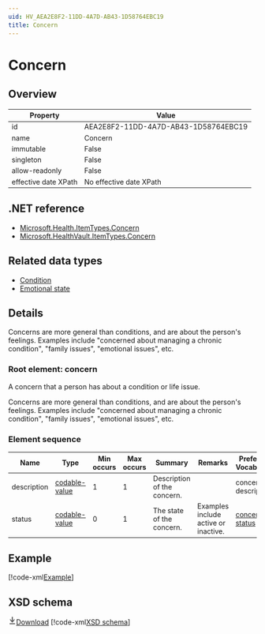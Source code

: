 ```yaml
---
uid: HV_AEA2E8F2-11DD-4A7D-AB43-1D58764EBC19
title: Concern
---
```


# Concern

## Overview

Property|Value
---|---
id|AEA2E8F2-11DD-4A7D-AB43-1D58764EBC19
name|Concern
immutable|False
singleton|False
allow-readonly|False
effective date XPath|No effective date XPath

## .NET reference
- [Microsoft.Health.ItemTypes.Concern](https://docs.microsoft.com/dotnet/api/microsoft.health.itemtypes.concern)
- [Microsoft.HealthVault.ItemTypes.Concern](https://docs.microsoft.com/dotnet/api/microsoft.healthvault.itemtypes.concern)

## Related data types

- [Condition](xref:HV_7ea7a1f9-880b-4bd4-b593-f5660f20eda8)
- [Emotional state](xref:HV_4b7971d6-e427-427d-bf2c-2fbcf76606b3)

## Details
Concerns are more general than conditions, and are about the person's feelings. Examples include "concerned about managing a chronic condition", "family issues", "emotional issues", etc.

<a name='concern'></a>

### Root element: concern

A concern that a person has about a condition or life issue.

Concerns are more general than conditions, and are about the person's feelings. Examples include "concerned about managing a chronic condition", "family issues", "emotional issues", etc.

### Element sequence

Name|Type|Min occurs|Max occurs|Summary|Remarks|Preferred Vocabulary
---|---|---|---|---|---|---
description|[codable-value](xref:HV_3e730686-781f-4616-aa0d-817bba8eb141#codable-value)|1|1|Description of the concern.||concern-description
status|[codable-value](xref:HV_3e730686-781f-4616-aa0d-817bba8eb141#codable-value)|0|1|The state of the concern.|Examples include active or inactive.|[concern-status](xref:HV_6b3c456a-07c6-4bab-93ac-c93695fa7e04)

## Example
[!code-xml[Example](../sample-xml/AEA2E8F2-11DD-4A7D-AB43-1D58764EBC19.xml)]

## XSD schema
[![Download](/healthvault/images/download.png)Download](../xsd/concern.xsd)
[!code-xml[XSD schema](../xsd/concern.xsd)]
